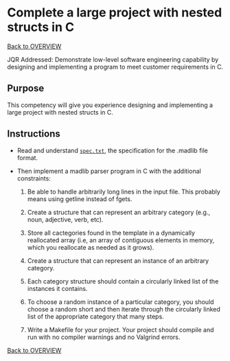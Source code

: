 # Complete a large project with nested structs in C

[Back to OVERVIEW](../../README.md)

JQR Addressed: Demonstrate low-level software engineering capability by designing and implementing a program to meet customer requirements in C.

## Purpose

This competency will give you experience designing and implementing a large
project with nested structs in C.


## Instructions

- Read and understand [`spec.txt`](./spec.txt), the specification for the
  .madlib file format.

- Then implement a madlib parser program in C with the additional constraints:
   1. Be able to handle arbitrarily long lines in the input file. This probably
      means using getline instead of fgets.

   2. Create a structure that can represent an arbitrary category (e.g., noun,
      adjective, verb, etc).

   3. Store all cactegories found in the template in a dynamically reallocated
      array (i.e, an array of contiguous elements in memory, which you reallocate
      as needed as it grows).

   4. Create a structure that can represent an instance of an arbitrary
      category.

   5. Each category structure should contain a circularly linked list of the
      instances it contains.

   6. To choose a random instance of a particular category, you should choose
      a random short and then iterate through the circularly linked list of the
      appropriate category that many steps.

   7. Write a Makefile for your project. Your project should compile and run
      with no compiler warnings and no Valgrind errors.

[Back to OVERVIEW](../../README.md)